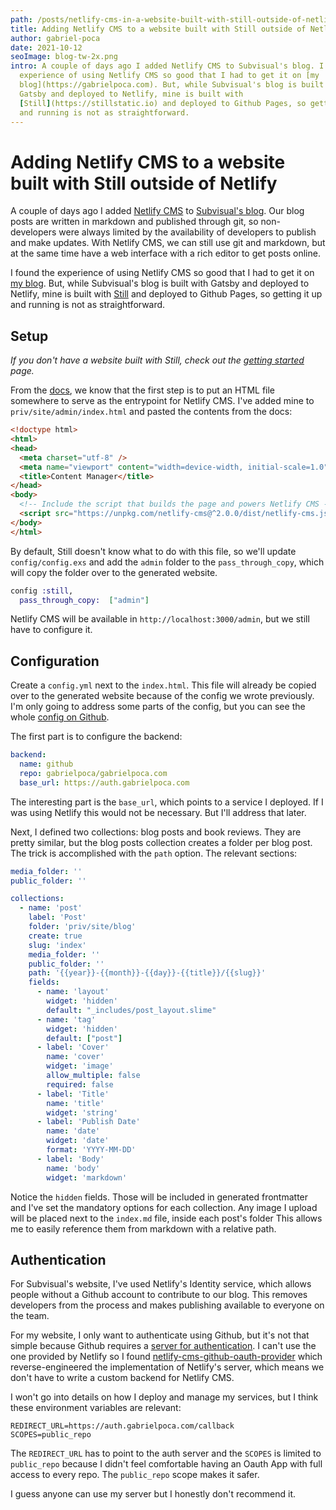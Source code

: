 ```yaml
---
path: /posts/netlify-cms-in-a-website-built-with-still-outside-of-netlify
title: Adding Netlify CMS to a website built with Still outside of Netlify
author: gabriel-poca
date: 2021-10-12
seoImage: blog-tw-2x.png
intro: A couple of days ago I added Netlify CMS to Subvisual's blog. I found the
  experience of using Netlify CMS so good that I had to get it on [my
  blog](https://gabrielpoca.com). But, while Subvisual's blog is built with
  Gatsby and deployed to Netlify, mine is built with
  [Still](https://stillstatic.io) and deployed to Github Pages, so getting it up
  and running is not as straightforward.
---
```

# Adding Netlify CMS to a website built with Still outside of Netlify

A couple of days ago I added [Netlify CMS](https://www.netlifycms.org/) to [Subvisual's blog](https://subvisual.com/blog/). Our blog posts are written in markdown and published through git, so non-developers were always limited by the availability of developers to publish and make updates. With Netlify CMS, we can still use git and markdown, but at the same time have a web interface with a rich editor to get posts online.

I found the experience of using Netlify CMS so good that I had to get it on [my blog](https://gabrielpoca.com). But, while Subvisual's blog is built with Gatsby and deployed to Netlify, mine is built with [Still](https://stillstatic.io) and deployed to Github Pages, so getting it up and running is not as straightforward.

## Setup

*If you don't have a website built with Still, check out the [getting started](https://hexdocs.pm/still/getting_started.html) page.*

From the [docs](https://www.netlifycms.org/docs/add-to-your-site/), we know that the first step is to put an HTML file somewhere to serve as the entrypoint for Netlify CMS. I've added mine to `priv/site/admin/index.html` and pasted the contents from the docs:

```html
<!doctype html>
<html>
<head>
  <meta charset="utf-8" />
  <meta name="viewport" content="width=device-width, initial-scale=1.0" />
  <title>Content Manager</title>
</head>
<body>
  <!-- Include the script that builds the page and powers Netlify CMS -->
  <script src="https://unpkg.com/netlify-cms@^2.0.0/dist/netlify-cms.js"></script>
</body>
</html>
```

By default, Still doesn't know what to do with this file, so we'll update `config/config.exs` and add the `admin` folder to the `pass_through_copy`, which will copy the folder over to the generated website.

```elixir
config :still,
  pass_through_copy:  ["admin"]
```

Netlify CMS will be available in `http://localhost:3000/admin`, but we still have to configure it.

## Configuration

Create a `config.yml` next to the `index.html`. This file will already be copied over to the generated website because of the config we wrote previously. I'm only going to address some parts of the config, but you can see the whole [config on Github](https://github.com/gabrielpoca/gabrielpoca.com/blob/master/priv/site/admin/config.yml).

The first part is to configure the backend:

```yml
backend:
  name: github
  repo: gabrielpoca/gabrielpoca.com
  base_url: https://auth.gabrielpoca.com
```

The interesting part is the `base_url`, which points to a service I deployed. If I was using Netlify this would not be necessary. But I'll address that later.

Next, I defined two collections: blog posts and book reviews. They are pretty similar, but the blog posts collection creates a folder per blog post. The trick is accomplished with the `path` option. The relevant sections:

```yml
media_folder: ''
public_folder: ''

collections:
  - name: 'post'
    label: 'Post'
    folder: 'priv/site/blog'
    create: true
    slug: 'index'
    media_folder: ''
    public_folder: ''
    path: '{{year}}-{{month}}-{{day}}-{{title}}/{{slug}}'
    fields:
      - name: 'layout'
        widget: 'hidden'
        default: "_includes/post_layout.slime"
      - name: 'tag'
        widget: 'hidden'
        default: ["post"]
      - label: 'Cover'
        name: 'cover'
        widget: 'image'
        allow_multiple: false
        required: false
      - label: 'Title'
        name: 'title'
        widget: 'string'
      - label: 'Publish Date'
        name: 'date'
        widget: 'date'
        format: 'YYYY-MM-DD'
      - label: 'Body'
        name: 'body'
        widget: 'markdown'
```

Notice the `hidden` fields. Those will be included in generated frontmatter and I've set the mandatory options for each collection. Any image I upload will be placed next to the `index.md` file, inside each post's folder This allows me to easily reference them from markdown with a relative path.

## Authentication

For Subvisual's website, I've used Netlify's Identity service, which allows people without a Github account to contribute to our blog. This removes developers from the process and makes publishing available to everyone on the team.

For my website, I only want to authenticate using Github, but it's not that simple because Github requires a [server for authentication](https://github.com/netlify/netlify-cms/issues/663#issuecomment-335023723). I can't use the one provided by Netlify so I found [netlify-cms-github-oauth-provider](https://github.com/vencax/netlify-cms-github-oauth-provider) which reverse-engineered the implementation of Netlify's server, which means we don't have to write a custom backend for Netlify CMS.

I won't go into details on how I deploy and manage my services, but I think these environment variables are relevant:

```
REDIRECT_URL=https://auth.gabrielpoca.com/callback
SCOPES=public_repo
```

The `REDIRECT_URL` has to point to the auth server and the `SCOPES` is limited to `public_repo` because I didn't feel comfortable having an Oauth App with full access to every repo. The `public_repo` scope makes it safer.

I guess anyone can use my server but I honestly don't recommend it.
